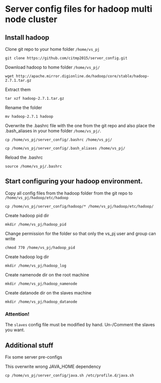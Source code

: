 # Server config files for hadoop multi node cluster


## Install hadoop

Clone git repo to your home folder `/home/vs_pj`

`git clone https://github.com/citmp2015/server_config.git`

Download hadoop to home folder `/home/vs_pj/`

`wget http://apache.mirror.digionline.de/hadoop/core/stable/hadoop-2.7.1.tar.gz`

Extract them

`tar xzf hadoop-2.7.1.tar.gz`

Rename the folder

`mv hadoop-2.7.1 hadoop`

Overwrite the .bashrc file with the one from the git repo and also place the .bash_aliases in your home folder `/home/vs_pj/`.

`cp /home/vs_pj/server_config/.bashrc /home/vs_pj/`

`cp /home/vs_pj/server_config/.bash_aliases /home/vs_pj/`

Reload the .bashrc

`source /home/vs_pj/.bashrc`

## Start configuring your hadoop environment.

Copy all config files from the hadoop folder from the git repo to `/home/vs_pj/hadoop/etc/hadoop`

`cp /home/vs_pj/server_config/hadoop/* /home/vs_pj/hadoop/etc/hadoop/`

Create hadoop pid dir

`mkdir /home/vs_pj/hadoop_pid`

Change permission for the folder so that only the vs_pj user and group can write

`chmod 770 /home/vs_pj/hadoop_pid`

Create hadoop log dir

`mkdir /home/vs_pj/hadoop_log`

Create namenode dir on the root machine

`mkdir /home/vs_pj/hadoop_namenode`

Create datanode dir on the slaves machine

`mkdir /home/vs_pj/hadoop_datanode`

### Attention!
The `slaves` config file must be modified by hand. Un-/Comment the slaves you want.

## Additional stuff

Fix some server pre-configs

This overwrite wrong JAVA_HOME dependency

`cp /home/vs_pj/server_config/java.sh /etc/profile.d/java.sh`
